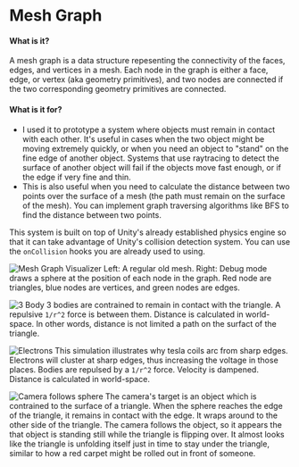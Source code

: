 Mesh Graph
===

#### What is it?
A mesh graph is a data structure repesenting the connectivity of the faces, edges, and vertices in a mesh.
Each node in the graph is either a face, edge, or vertex (aka geometry primitives), and two nodes are connected if the two corresponding geometry primitives are connected.

#### What is it for?
* I used it to prototype a system where objects must remain in contact with each other. It's useful in cases when the two object might be moving extremely quickly, or when you need an object to "stand" on the fine edge of another object. Systems that use raytracing to detect the surface of another object will fail if the objects move fast enough, or if the edge if very fine and thin.
* This is also useful when you need to calculate the distance between two points over the surface of a mesh (the path must remain on the surface of the mesh). You can implement graph traversing algorithms like BFS to find the distance between two points.


This system is built on top of Unity's already established physics engine so that it can take advantage of Unity's collision detection system. You can use the `onCollision` hooks you are already used to using.

![Mesh Graph Visualizer](http://i.imgur.com/B8vrfQ5.jpg)
Left: A regular old mesh. Right: Debug mode draws a sphere at the position of each node in the graph. Red node are triangles, blue nodes are vertices, and green nodes are edges.

![3 Body](http://i.imgur.com/mCazOHI.gif)
3 bodies are contrained to remain in contact with the triangle. A repulsive `1/r^2` force is between them. Distance is calculated in world-space. In other words, distance is not limited a path on the surfact of the triangle.

![Electrons](http://i.imgur.com/aR5dwv0.gif)
This simulation illustrates why tesla coils arc from sharp edges. Electrons will cluster at sharp edges, thus increasing the voltage in those places. Bodies are repulsed by a `1/r^2` force. Velocity is dampened. Distance is calculated in world-space.

![Camera follows sphere](http://i.imgur.com/d6kIL8L.gif)
The camera's target is an object which is contrained to the surface of a triangle. When the sphere reaches the edge of the triangle, it remains in contact with the edge. It wraps around to the other side of the triangle. The camera follows the object, so it appears the that object is standing still while the triangle is flipping over. It almost looks like the triangle is unfolding itself just in time to stay under the triangle, similar to how a red carpet might be rolled out in front of someone.
